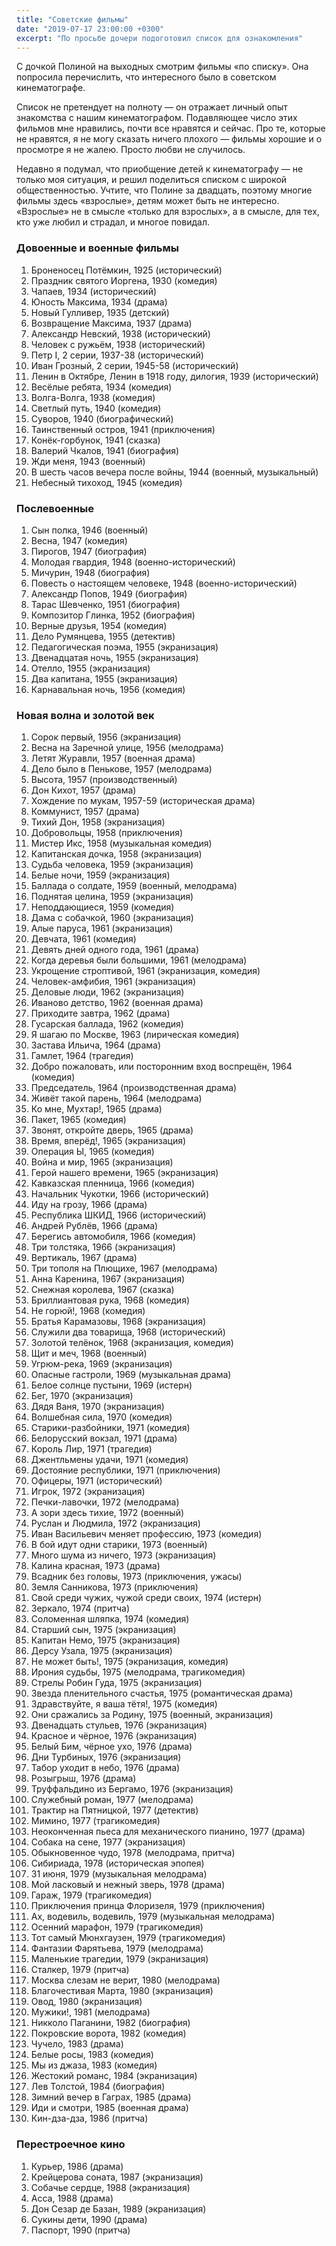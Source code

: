 ```yaml
---
title: "Советские фильмы"
date: "2019-07-17 23:00:00 +0300"
excerpt: "По просьбе дочери подоготовил список для ознакомления"
---
```


С дочкой Полиной на выходных смотрим фильмы &laquo;по списку&raquo;. Она попросила перечислить, что интересного было в советском кинематографе.

Список не претендует на полноту&nbsp;&mdash; он отражает личный опыт знакомства с нашим кинематографом. Подавляющее число этих фильмов мне нравились, почти все нравятся и сейчас. Про те, которые не нравятся, я не могу сказать ничего плохого&nbsp;&mdash; фильмы хорошие и о просмотре я не жалею. Просто любви не случилось.

Недавно я подумал, что приобщение детей к кинематографу&nbsp;&mdash; не только моя ситуация, и решил поделиться списком с широкой общественностью. Учтите, что Полине за двадцать, поэтому многие фильмы здесь &laquo;взрослые&raquo;, детям может быть не интересно. &laquo;Взрослые&raquo; не в смысле &laquo;только для взрослых&raquo;, а в смысле, для тех, кто уже любил и страдал, и многое повидал.

### Довоенные и военные фильмы

1. Броненосец Потёмкин, 1925 (исторический)
1. Праздник святого Иоргена, 1930 (комедия)
1. Чапаев, 1934 (исторический)
1. Юность Максима, 1934 (драма)
1. Новый Гулливер, 1935 (детский)
1. Возвращение Максима, 1937 (драма)
1. Александр Невский, 1938 (исторический)
1. Человек с ружьём, 1938 (исторический)
1. Петр I, 2 серии, 1937-38 (исторический)
1. Иван Грозный, 2 серии, 1945-58 (исторический)
1. Ленин в Октябре, Ленин в 1918 году, дилогия, 1939 (исторический)
1. Весёлые ребята, 1934 (комедия)
1. Волга-Волга, 1938 (комедия)
1. Светлый путь, 1940 (комедия)
1. Суворов, 1940 (биографический)
1. Таинственный остров, 1941 (приключения)
1. Конёк-горбунок, 1941 (сказка)
1. Валерий Чкалов, 1941 (биография)
1. Жди меня, 1943 (военный)
1. В шесть часов вечера после войны, 1944 (военный, музыкальный)
1. Небесный тихоход, 1945 (комедия)

### Послевоенные

1. Сын полка, 1946 (военный)
1. Весна, 1947 (комедия)
1. Пирогов, 1947 (биография)
1. Молодая гвардия, 1948 (военно-исторический)
1. Мичурин, 1948 (биография)
1. Повесть о настоящем человеке, 1948 (военно-исторический)
1. Александр Попов, 1949 (биография)
1. Тарас Шевченко, 1951 (биография)
1. Композитор Глинка, 1952 (биография)
1. Верные друзья, 1954 (комедия)
1. Дело Румянцева, 1955 (детектив)
1. Педагогическая поэма, 1955 (экранизация)
1. Двенадцатая ночь, 1955 (экранизация)
1. Отелло, 1955 (экранизация)
1. Два капитана, 1955 (экранизация)
1. Карнавальная ночь, 1956 (комедия)

### Новая волна и золотой век

1. Сорок первый, 1956 (экранизация)
1. Весна на Заречной улице, 1956 (мелодрама)
1. Летят Журавли, 1957 (военная драма)
1. Дело было в Пенькове, 1957 (мелодрама)
1. Высота, 1957 (производственный)
1. Дон Кихот, 1957 (драма)
1. Хождение по мукам, 1957-59 (историческая драма)
1. Коммунист, 1957 (драма)
1. Тихий Дон, 1958 (экранизация)
1. Добровольцы, 1958 (приключения)
1. Мистер Икс, 1958 (музыкальная комедия)
1. Капитанская дочка, 1958 (экранизация)
1. Судьба человека, 1959 (экранизация)
1. Белые ночи, 1959 (экранизация)
1. Баллада о солдате, 1959 (военный, мелодрама)
1. Поднятая целина, 1959 (экранизация)
1. Неподдающиеся, 1959 (комедия)
1. Дама с собачкой, 1960 (экранизация)
1. Алые паруса, 1961 (экранизация)
1. Девчата, 1961 (комедия)
1. Девять дней одного года, 1961 (драма)
1. Когда деревья были большими, 1961 (мелодрама)
1. Укрощение строптивой, 1961 (экранизация, комедия)
1. Человек-амфибия, 1961 (экранизация)
1. Деловые люди, 1962 (экранизация)
1. Иваново детство, 1962 (военная драма)
1. Приходите завтра, 1962 (драма)
1. Гусарская баллада, 1962 (комедия)
1. Я шагаю по Москве, 1963 (лирическая комедия)
1. Застава Ильича, 1964 (драма)
1. Гамлет, 1964 (трагедия)
1. Добро пожаловать, или посторонним вход воспрещён, 1964 (комедия)
1. Председатель, 1964 (производственная драма)
1. Живёт такой парень, 1964 (мелодрама)
1. Ко мне, Мухтар!, 1965 (драма)
1. Пакет, 1965 (комедия)
1. Звонят, откройте дверь, 1965 (драма)
1. Время, вперёд!, 1965 (экранизация)
1. Операция Ы, 1965 (комедия)
1. Война и мир, 1965 (экранизация)
1. Герой нашего времени, 1965 (экранизация)
1. Кавказская пленница, 1966 (комедия)
1. Начальник Чукотки, 1966 (исторический)
1. Иду на грозу, 1966 (драма)
1. Республика ШКИД, 1966 (исторический)
1. Андрей Рублёв, 1966 (драма)
1. Берегись автомобиля, 1966 (комедия)
1. Три толстяка, 1966 (экранизация)
1. Вертикаль, 1967 (драма)
1. Три тополя на Плющихе, 1967 (мелодрама)
1. Анна Каренина, 1967 (экранизация)
1. Снежная королева, 1967 (сказка)
1. Бриллиантовая рука, 1968 (комедия)
1. Не горюй!, 1968 (комедия)
1. Братья Карамазовы, 1968 (экранизация)
1. Служили два товарища, 1968 (исторический)
1. Золотой телёнок, 1968 (экранизация, комедия)
1. Щит и меч, 1968 (военный)
1. Угрюм-река, 1969 (экранизация)
1. Опасные гастроли, 1969 (музыкальная драма)
1. Белое солнце пустыни, 1969 (истерн)
1. Бег, 1970 (экранизация)
1. Дядя Ваня, 1970 (экранизация)
1. Волшебная сила, 1970 (комедия)
1. Старики-разбойники, 1971 (комедия)
1. Белорусский вокзал, 1971 (драма)
1. Король Лир, 1971 (трагедия)
1. Джентльмены удачи, 1971 (комедия)
1. Достояние республики, 1971 (приключения)
1. Офицеры, 1971 (исторический)
1. Игрок, 1972 (экранизация)
1. Печки-лавочки, 1972 (мелодрама)
1. А зори здесь тихие, 1972 (военный)
1. Руслан и Людмила, 1972 (экранизация)
1. Иван Васильевич меняет профессию, 1973 (комедия)
1. В бой идут одни старики, 1973 (военный)
1. Много шума из ничего, 1973 (экранизация)
1. Калина красная, 1973 (драма)
1. Всадник без головы, 1973 (приключения, ужасы)
1. Земля Санникова, 1973 (приключения)
1. Свой среди чужих, чужой среди своих, 1974 (истерн)
1. Зеркало, 1974 (притча)
1. Соломенная шляпка, 1974 (комедия)
1. Старший сын, 1975 (экранизация)
1. Капитан Немо, 1975 (экранизация)
1. Дерсу Узала, 1975 (экранизация)
1. Не может быть!, 1975 (экранизация, комедия)
1. Ирония судьбы, 1975 (мелодрама, трагикомедия)
1. Стрелы Робин Гуда, 1975 (экранизация)
1. Звезда пленительного счастья, 1975 (романтическая драма)
1. Здравствуйте, я ваша тётя!, 1975 (комедия)
1. Они сражались за Родину, 1975 (военный, экранизация)
1. Двенадцать стульев, 1976 (экранизация)
1. Красное и чёрное, 1976 (экранизация)
1. Белый Бим, чёрное ухо, 1976 (драма)
1. Дни Турбиных, 1976 (экранизация)
1. Табор уходит в небо, 1976 (драма)
1. Розыгрыш, 1976 (драма)
1. Труффальдино из Бергамо, 1976 (экранизация)
1. Служебный роман, 1977 (мелодрама)
1. Трактир на Пятницкой, 1977 (детектив)
1. Мимино, 1977 (трагикомедия)
1. Неоконченная пьеса для механического пианино, 1977 (драма)
1. Собака на сене, 1977 (экранизация)
1. Обыкновенное чудо, 1978 (мелодрама, притча)
1. Сибириада, 1978 (историческая эпопея)
1. 31 июня, 1979 (музыкальная мелодрама)
1. Мой ласковый и нежный зверь, 1978 (драма)
1. Гараж, 1979 (трагикомедия)
1. Приключения принца Флоризеля, 1979 (приключения)
1. Ах, водевиль, водевиль, 1979 (музыкальная мелодрама)
1. Осенний марафон, 1979 (трагикомедия)
1. Тот самый Мюнхгаузен, 1979 (трагикомедия)
1. Фантазии Фарятьева, 1979 (мелодрама)
1. Маленькие трагедии, 1979 (экранизация)
1. Сталкер, 1979 (притча)
1. Москва слезам не верит, 1980 (мелодрама)
1. Благочестивая Марта, 1980 (экранизация)
1. Овод, 1980 (экранизация)
1. Мужики!, 1981 (мелодрама)
1. Никколо Паганини, 1982 (биография)
1. Покровские ворота, 1982 (комедия)
1. Чучело, 1983 (драма)
1. Белые росы, 1983 (комедия)
1. Мы из джаза, 1983 (комедия)
1. Жестокий романс, 1984 (экранизация)
1. Лев Толстой, 1984 (биография)
1. Зимний вечер в Гаграх, 1985 (драма)
1. Иди и смотри, 1985 (военная драма)
1. Кин-дза-дза, 1986 (притча)

### Перестроечное кино

1. Курьер, 1986 (драма)
1. Крейцерова соната, 1987 (экранизация)
1. Собачье сердце, 1988 (экранизация)
1. Асса, 1988 (драма)
1. Дон Сезар де Базан, 1989 (экранизация)
1. Сукины дети, 1990 (драма)
1. Паспорт, 1990 (притча)
